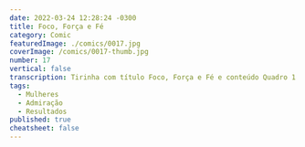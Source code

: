 ```yaml
---
date: 2022-03-24 12:28:24 -0300
title: Foco, Força e Fé
category: Comic
featuredImage: ./comics/0017.jpg
coverImage: /comics/0017-thumb.jpg
number: 17
vertical: false
transcription: Tirinha com título Foco, Força e Fé e conteúdo Quadro 1. Sophie e Msone conversando no escritório Msone fala "Gostaria de aproveitar esse dia da mulher para dizer como admiro seu trabalho e conhecimento técnico". Quadro 2. Sophie fala "Obrigado, você tem um futuro mais brilhante que o meu, só se dedicar aos estudos e projetos". Quadro 3. Msone fala "Calma! Admiração é uma coisa, estar disposta a alcançar os mesmos resultados é outra".
tags:
  - Mulheres
  - Admiração
  - Resultados
published: true
cheatsheet: false
---
```

